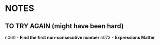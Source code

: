 # NOTES

## TO TRY AGAIN (might have been hard)

n060 - **Find the first non-consecutive number**
n073 - **Expressions Matter**

